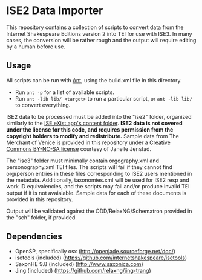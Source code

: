 # ISE2 Data Importer

This repository contains a collection of scripts to convert data from the Internet Shakespeare Editions version 2 into TEI for use with ISE3. In many cases, the conversion will be rather rough and the output will require editing by a human before use.

## Usage

All scripts can be run with [Ant](https://ant.apache.org/), using the build.xml file in this directory.

* Run `ant -p` for a list of available scripts.
* Run `ant -lib lib/ <target>` to run a particular script, or `ant -lib lib/` to convert everything.

ISE2 data to be processed must be added into the "ise2" folder, organized similarly to the [ISE eXist app's content folder](http://internetshakespeare.uvic.ca/exist/rest/db/apps/iseapp/content/). **ISE2 data is not covered under the license for this code, and requires permission from the copyright holders to modify and redistribute.** Sample data from The Merchant of Venice is provided in this repository under a [Creative Commons BY-NC-SA license](https://creativecommons.org/licenses/by-nc-sa/4.0/) courtesy of Janelle Jenstad.

The "ise3" folder must minimally contain orgography.xml and personography.xml TEI files. The scripts will fail if they cannot find org/person entries in these files corresponding to ISE2 users mentioned in the metadata. Additionally, taxonomies.xml will be used for ISE2 resp and work ID equivalencies, and the scripts may fail and/or produce invalid TEI output if it is not avaialable. Sample data for each of these documents is provided in this repository.

Output will be validated against the ODD/RelaxNG/Schematron provided in the "sch" folder, if provided.

## Dependencies

* OpenSP, specifically osx (http://openjade.sourceforge.net/doc/)
* isetools (included) (https://github.com/internetshakespeare/isetools)
* SaxonHE 9.8 (included) (http://www.saxonica.com)
* Jing (included) (https://github.com/relaxng/jing-trang)
